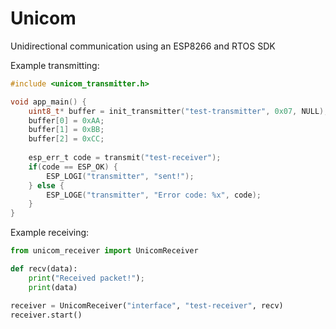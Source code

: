 # Unicom
Unidirectional communication using an ESP8266 and RTOS SDK

Example transmitting:
```c
#include <unicom_transmitter.h>

void app_main() {
    uint8_t* buffer = init_transmitter("test-transmitter", 0x07, NULL);
    buffer[0] = 0xAA;
    buffer[1] = 0xBB;
    buffer[2] = 0xCC;
    
    esp_err_t code = transmit("test-receiver");
    if(code == ESP_OK) {
        ESP_LOGI("transmitter", "sent!");
    } else {
        ESP_LOGE("transmitter", "Error code: %x", code);
    }
}
```

Example receiving:
```python
from unicom_receiver import UnicomReceiver

def recv(data):
    print("Received packet!");
    print(data)

receiver = UnicomReceiver("interface", "test-receiver", recv)
receiver.start()
```
